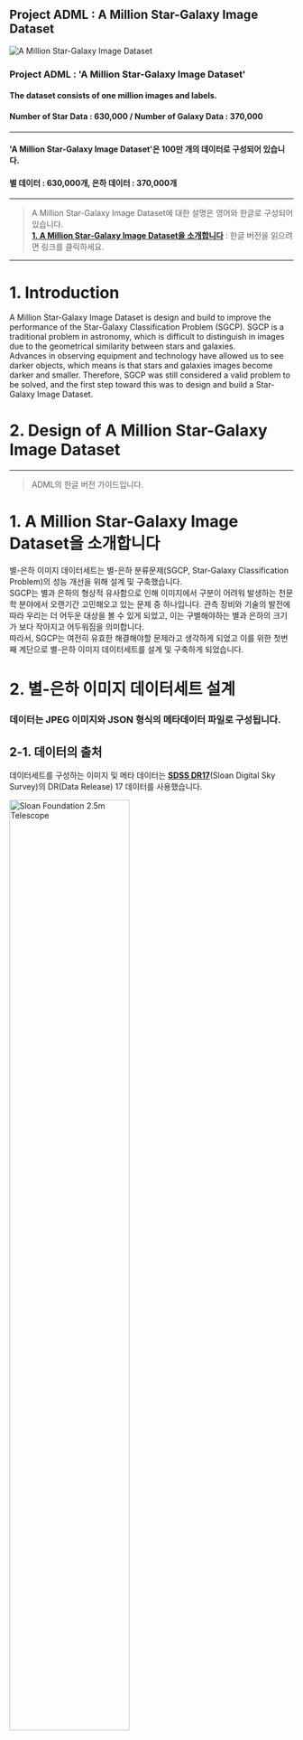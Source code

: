 Project ADML : A Million Star-Galaxy Image Dataset
---------------------------------------------------------

![A Million Star-Galaxy Image Dataset](https://raw.githubusercontent.com/PlutoMingyu/A-Million-Star-Galaxy-Image-Dataset/master/0.%20for%20GuideBook/A%20Million%20Star-Galaxy%20Dataset%20Logo_Dark.png)

### Project ADML : 'A Million Star-Galaxy Image Dataset'   
#### The dataset consists of one million images and labels.
#### Number of Star Data : 630,000 / Number of Galaxy Data : 370,000   

--------------------------------------------------------------------------------   

#### 'A Million Star-Galaxy Image Dataset'은 100만 개의 데이터로 구성되어 있습니다.
#### 별 데이터 : 630,000개, 은하 데이터 : 370,000개   

--------------------------------------------------------------------------------

> A Million Star-Galaxy Image Dataset에 대한 설명은 영어와 한글로 구성되어 있습니다.   
> [**1. A Million Star-Galaxy Image Dataset을 소개합니다**](https://github.com/PlutoMingyu/A-Million-Star-Galaxy-Image-Dataset#1-a-million-star-galaxy-image-dataset%EC%9D%84-%EC%86%8C%EA%B0%9C%ED%95%A9%EB%8B%88%EB%8B%A4) : 한글 버전을 읽으려면 링크를 클릭하세요.   

--------------------------------------------------------------------------------

# 1. Introduction
A Million Star-Galaxy Image Dataset is design and build to improve the performance of the Star-Galaxy Classification Problem (SGCP).
SGCP is a traditional problem in astronomy, which is difficult to distinguish in images due to the geometrical similarity between stars and galaxies.   
Advances in observing equipment and technology have allowed us to see darker objects, which means is that stars and galaxies images become darker and smaller.
Therefore, SGCP was still considered a valid problem to be solved, and the first step toward this was to design and build a Star-Galaxy Image Dataset.   

# 2. Design of A Million Star-Galaxy Image Dataset   


--------------------------------------------------------------------------------

> ADML의 한글 버전 가이드입니다.
# 1. A Million Star-Galaxy Image Dataset을 소개합니다
별-은하 이미지 데이터세트는 별-은하 분류문제(SGCP, Star-Galaxy Classification Problem)의 성능 개선을 위해 설계 및 구축했습니다.   
SGCP는 별과 은하의 형상적 유사함으로 인해 이미지에서 구분이 어려워 발생하는 천문학 분야에서 오랜기간 고민해오고 있는 문제 중 하나입니다. 관측 장비와 기술의 발전에 따라 우리는 더 어두운 대상을 볼 수 있게 되었고, 이는 구별해야하는 별과 은하의 크기가 보다 작아지고 어두워짐을 의미합니다.   
따라서, SGCP는 여전히 유효한 해결해야할 문제라고 생각하게 되었고 이를 위한 첫번째 계단으로 별-은하 이미지 데이터세트를 설계 및 구축하게 되었습니다.   

# 2. 별-은하 이미지 데이터세트 설계   
### 데이터는 JPEG 이미지와 JSON 형식의 메타데이터 파일로 구성됩니다.
## 2-1. 데이터의 출처   
데이터세트를 구성하는 이미지 및 메타 데이터는 [**SDSS DR17**](https://www.sdss.org/)(Sloan Digital Sky Survey)의 DR(Data Release) 17 데이터를 사용했습니다.   

<img src="https://www.sdss.org/wp-content/uploads/2014/11/SDSS_telescope_new.jpg" width="65%" height="65%" title="%(비율) 크기 설정" alt="Sloan Foundation 2.5m Telescope"></img>   

#### Sloan Foundation 2.5m Telescope

SDSS는 관측 가능한 우주 전체에 대한 광범위한 조사를 통해 이미지와 스펙트럼 등의 데이터를 공개 및 제공합니다.   

## 2-2. 이미지 데이터 정보
### - 크기 및 형식 : 512 × 512 × 3 (RGB) JPEG   
SDSS에서 g, r, i 파장의 데이터를 합성 및 보정하여 제공하는 이미지를 사용합니다.   
여기서 g는 가시광선의 녹색 영역, r은 가시광선의 적색 영역, i는 적외선 영역 중 7600Å 파장입니다.   

    u : Ultra Violet, 3551Å
    g : Visual Light - Green, 4686Å
    r : Visual Light - Red, 6166Å
    i : Infra Red, 7480Å
    z : Infra Red, 8932Å   

<img src="https://www.sdss.org/wp-content/uploads/2014/11/camera_filters-300x274.jpg" width="40%" height="40%" title="%(비율) 크기 설정" alt="The SDSS-III camera filter throughput curves"></img>   

#### The SDSS-III camera filter throughput curves   

> SDSS 카메라의 정보 (필터 및 파장) : [**SDSS - Camera**](https://www.sdss.org/instruments)   

이미지의 다운로드는 적경, 적위, 스케일, 이미지 크기-가로 및 세로를 입력하여 다운로드 합니다. 다운로드한 파일의 이름은 'NoIndex_Class_ObjID.jpg' 형태로 저장됩니다.   

> SDSS에서 사용하는 장비(망원경, 카메라, 필터)에 대한 정보 : [**SDSS - Telescopes and Instruments**](https://www.sdss.org/instruments)   
> SDSS에서 다운로드한 JEPG 이미지에 대한 정보 : [**SDSS - JPEG Images on SkyServer**](https://www.sdss.org/dr17/imaging/jpg-images-on-skyserver/)   

<img src="https://github.com/PlutoMingyu/A-Million-Star-Galaxy-Image-Dataset/blob/master/0.%20for%20GuideBook/GALAXY_1237667254549282989%20Image%20Data.png" width="65%" height="65%" title="%(비율) 크기 설정" alt="GALAXY_1237667254549282989 Image Data"></img>

<img src="https://github.com/PlutoMingyu/A-Million-Star-Galaxy-Image-Dataset/blob/master/0.%20for%20GuideBook/Scale%20comparison%20of%20GALAXY_1237665427567804598%20image%20data.png" width="65%" height="65%" title="%(비율) 크기 설정" alt="Scale comparison of GALAXY_1237665427567804598"></img>   


# 2. 별-은하 이미지 데이터세트 구축   

<img src="https://github.com/PlutoMingyu/A-Million-Star-Galaxy-Image-Dataset/blob/master/0.%20for%20GuideBook/Dataset%20building%20process.png" width="65%" height="65%" title="%(비율) 크기 설정" alt="Dataset building process"></img>   


# 3. 별-은하 이미지 데이터세트 성능 검증   

<img src="https://github.com/PlutoMingyu/A-Million-Star-Galaxy-Image-Dataset/blob/master/0.%20for%20GuideBook/The%20challenge%20of%20star-galaxy%20image%20classification.png" width="65%" height="65%" title="The challenge of star-galaxy image classification" alt="The challenge of star-galaxy image classification"></img>